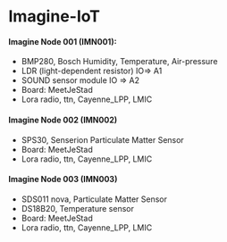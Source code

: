 # Imagine-IoT

#### Imagine Node 001 (IMN001):
* BMP280, Bosch Humidity, Temperature, Air-pressure
* LDR (light-dependent resistor) IO=> A1
* SOUND sensor module IO => A2
* Board: MeetJeStad
* Lora radio, ttn, Cayenne_LPP, LMIC

#### Imagine Node 002 (IMN002)
* SPS30, Senserion Particulate Matter Sensor
* Board: MeetJeStad
* Lora radio, ttn, Cayenne_LPP, LMIC
 
#### Imagine Node 003 (IMN003)
* SDS011 nova, Particulate Matter Sensor
* DS18B20, Temperature sensor
* Board: MeetJeStad
* Lora radio, ttn, Cayenne_LPP, LMIC